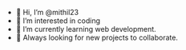- 👋 Hi, I’m @mithil23
- 👀 I’m interested in coding
- 🌱 I’m currently learning web development.
- 💞️ Always looking for new projects to collaborate. 


